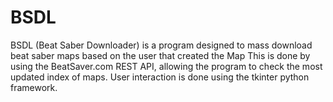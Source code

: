 # BSDL
BSDL (Beat Saber Downloader) is a program designed to mass download beat saber maps based on the user that created the Map
This is done by using the BeatSaver.com REST API, allowing the program to check the most updated index of maps.
User interaction is done using the tkinter python framework.
